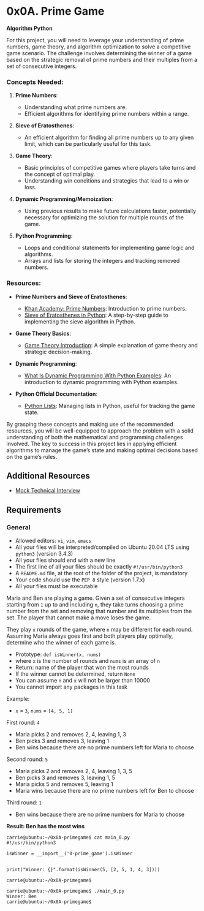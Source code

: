 <h1>0x0A. Prime Game</h1>

<strong>Algorithm Python</strong><br>

<p>For this project, you will need to leverage your understanding of prime numbers, game theory, and algorithm optimization to solve a competitive game scenario. The challenge involves determining the winner of a game based on the strategic removal of prime numbers and their multiples from a set of consecutive integers.</p>

<h3>Concepts Needed:</h3>

<ol>
<li><p><strong>Prime Numbers</strong>:</p>

<ul>
<li>Understanding what prime numbers are.</li>
<li>Efficient algorithms for identifying prime numbers within a range.</li>
</ul></li>
<li><p><strong>Sieve of Eratosthenes</strong>:</p>

<ul>
<li>An efficient algorithm for finding all prime numbers up to any given limit, which can be particularly useful for this task.</li>
</ul></li>
<li><p><strong>Game Theory</strong>:</p>

<ul>
<li>Basic principles of competitive games where players take turns and the concept of optimal play.</li>
<li>Understanding win conditions and strategies that lead to a win or loss.</li>
</ul></li>
<li><p><strong>Dynamic Programming/Memoization</strong>:</p>

<ul>
<li>Using previous results to make future calculations faster, potentially necessary for optimizing the solution for multiple rounds of the game.</li>
</ul></li>
<li><p><strong>Python Programming</strong>:</p>

<ul>
<li>Loops and conditional statements for implementing game logic and algorithms.</li>
<li>Arrays and lists for storing the integers and tracking removed numbers.</li>
</ul></li>
</ol>

<h3>Resources:</h3>

<ul>
<li><p><strong>Prime Numbers and Sieve of Eratosthenes</strong>:</p>

<ul>
<li><a href="/https://www.khanacademy.org/math/cc-fourth-grade-math/imp-factors-multiples-and-patterns/imp-prime-and-composite-numbers/v/prime-numbers" title="Khan Academy: Prime Numbers" target="_blank">Khan Academy: Prime Numbers</a>: Introduction to prime numbers.</li>
<li><a href="/https://www.geeksforgeeks.org/sieve-of-eratosthenes/" title="Sieve of Eratosthenes in Python" target="_blank">Sieve of Eratosthenes in Python</a>: A step-by-step guide to implementing the sieve algorithm in Python.</li>
</ul></li>
<li><p><strong>Game Theory Basics</strong>:</p>

<ul>
<li><a href="/https://www.investopedia.com/terms/g/gametheory.asp" title="Game Theory Introduction" target="_blank">Game Theory Introduction</a>: A simple explanation of game theory and strategic decision-making.</li>
</ul></li>
<li><p><strong>Dynamic Programming</strong>:</p>

<ul>
<li><a href="/https://skerritt.blog/dynamic-programming/" title="What Is Dynamic Programming With Python Examples" target="_blank">What Is Dynamic Programming With Python Examples</a>: An introduction to dynamic programming with Python examples.</li>
</ul></li>
<li><p><strong>Python Official Documentation</strong>:</p>

<ul>
<li><a href="/https://docs.python.org/3/tutorial/introduction.html#lists" title="Python Lists" target="_blank">Python Lists</a>: Managing lists in Python, useful for tracking the game state.</li>
</ul></li>
</ul>

<p>By grasping these concepts and making use of the recommended resources, you will be well-equipped to approach the problem with a solid understanding of both the mathematical and programming challenges involved. The key to success in this project lies in applying efficient algorithms to manage the game&rsquo;s state and making optimal decisions based on the game&rsquo;s rules.</p>

<h2>Additional Resources</h2>

<ul>
<li><a href="/https://www.youtube.com/watch?v=Jw2pniZCLi8" title="Mock Technical Interview" target="_blank">Mock Technical Interview</a></li>
</ul>

<h2>Requirements</h2>

<h3>General</h3>

<ul>
<li>Allowed editors: <code>vi</code>, <code>vim</code>, <code>emacs</code></li>
<li>All your files will be interpreted/compiled on Ubuntu 20.04 LTS using <code>python3</code> (version 3.4.3)</li>
<li>All your files should end with a new line</li>
<li>The first line of all your files should be exactly <code>#!/usr/bin/python3</code></li>
<li>A <code>README.md</code> file, at the root of the folder of the project, is mandatory</li>
<li>Your code should use the <code>PEP 8</code> style (version 1.7.x)</li>
<li>All your files must be executable</li>
</ul>

<p>Maria and Ben are playing a game. Given a set of consecutive integers starting from <code>1</code> up to and including <code>n</code>, they take turns choosing a prime number from the set and removing that number and its multiples from the set. The player that cannot make a move loses the game.</p>

<p>They play <code>x</code> rounds of the game, where <code>n</code> may be different for each round. Assuming Maria always goes first and both players play optimally, determine who the winner of each game is.</p>

<ul>
<li>Prototype: <code>def isWinner(x, nums)</code></li>
<li>where <code>x</code> is the number of rounds and <code>nums</code> is an array of <code>n</code> </li>
<li>Return: name of the player that won the most rounds</li>
<li>If the winner cannot be determined, return <code>None</code></li>
<li>You can assume <code>n</code> and <code>x</code> will not be larger than 10000</li>
<li>You cannot import any packages in this task</li>
</ul>

<p>Example:</p>

<ul>
<li><code>x</code> = <code>3</code>, <code>nums</code> = <code>[4, 5, 1]</code></li>
</ul>

<p>First round: <code>4</code></p>

<ul>
<li>Maria picks 2 and removes 2, 4, leaving 1, 3</li>
<li>Ben picks 3 and removes 3, leaving 1</li>
<li>Ben wins because there are no prime numbers left for Maria to choose</li>
</ul>

<p>Second round: <code>5</code></p>

<ul>
<li>Maria picks 2 and removes 2, 4, leaving 1, 3, 5</li>
<li>Ben picks 3 and removes 3, leaving 1, 5</li>
<li>Maria picks 5 and removes 5, leaving 1</li>
<li>Maria wins because there are no prime numbers left for Ben to choose</li>
</ul>

<p>Third round: <code>1</code></p>

<ul>
<li>Ben wins because there are no prime numbers for Maria to choose</li>
</ul>

<p><strong>Result: Ben has the most wins</strong></p>

<pre><code>carrie@ubuntu:~/0x0A-primegame$ cat main_0.py
#!/usr/bin/python3

isWinner = __import__(&#39;0-prime_game&#39;).isWinner


print(&quot;Winner: {}&quot;.format(isWinner(5, [2, 5, 1, 4, 3])))

carrie@ubuntu:~/0x0A-primegame$
</code></pre>

<pre><code>carrie@ubuntu:~/0x0A-primegame$ ./main_0.py
Winner: Ben
carrie@ubuntu:~/0x0A-primegame$
</code></pre>
